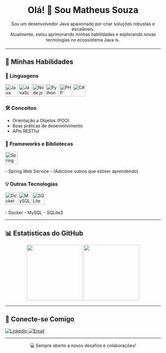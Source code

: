 <h1 align="center">Olá! 👋 Sou Matheus Souza</h1>
<p align="center">
  Sou um desenvolvedor Java apaixonado por criar soluções robustas e escaláveis.<br>
  Atualmente, estou aprimorando minhas habilidades e explorando novas tecnologias no ecossistema Java ☕.
</p>

---

## 🚀 Minhas Habilidades

### 🧠 Linguagens
<p>
  <img src="https://cdn.jsdelivr.net/gh/devicons/devicon/icons/java/java-original.svg" width="40" height="40" alt="Java" />
  <img src="https://cdn.jsdelivr.net/gh/devicons/devicon/icons/javascript/javascript-original.svg" width="40" height="40" alt="JavaScript" />
  <img src="https://cdn.jsdelivr.net/gh/devicons/devicon/icons/nodejs/nodejs-original.svg" width="40" height="40" alt="Node.js" />
  <img src="https://cdn.jsdelivr.net/gh/devicons/devicon/icons/python/python-original.svg" width="40" height="40" alt="Python" />
  <img src="https://cdn.jsdelivr.net/gh/devicons/devicon/icons/php/php-original.svg" width="40" height="40" alt="PHP" />
  <img src="https://cdn.jsdelivr.net/gh/devicons/devicon/icons/csharp/csharp-original.svg" width="40" height="40" alt="C#" />
</p>

### 🛠️ Conceitos
- Orientação a Objetos (POO)
- Boas práticas de desenvolvimento
- APIs RESTful

### 🔧 Frameworks e Bibliotecas
<p>
  <img src="https://cdn.jsdelivr.net/gh/devicons/devicon/icons/spring/spring-original.svg" width="40" height="40" alt="Spring" />
</p>
- Spring Web Service  
- (Adicione outros que estiver aprendendo)

### 💡 Outras Tecnologias
<p>
  <img src="https://cdn.jsdelivr.net/gh/devicons/devicon/icons/docker/docker-original.svg" width="40" height="40" alt="Docker" />
  <img src="https://cdn.jsdelivr.net/gh/devicons/devicon/icons/mysql/mysql-original.svg" width="40" height="40" alt="MySQL" />
  <img src="https://cdn.jsdelivr.net/gh/devicons/devicon/icons/sqlite/sqlite-original.svg" width="40" height="40" alt="SQLite" />
</p>
- Docker  
- MySQL  
- SQLite3

---

## 📊 Estatísticas do GitHub

<div align="center">
  <img height="180em" src="https://github-readme-stats.vercel.app/api?username=SEU_USUARIO&show_icons=true&theme=tokyonight" />
  <img height="180em" src="https://github-readme-stats.vercel.app/api/top-langs/?username=SEU_USUARIO&layout=compact&theme=tokyonight" />
</div>

---

## 🤝 Conecte-se Comigo

<p align="left">
  <a href="https://www.linkedin.com/in/matheus-souza-b4a644195/?trk=flagship3_open_to_hiring_creation_upsell" target="_blank">
    <img src="https://img.shields.io/badge/-LinkedIn-0077B5?style=for-the-badge&logo=linkedin&logoColor=white" alt="LinkedIn">
  </a>
  <a href="mailto:mavictosouza@gmail.com">
    <img src="https://img.shields.io/badge/-Email-D14836?style=for-the-badge&logo=gmail&logoColor=white" alt="Email">
  </a>
</p>

---

<p align="center">💻 Sempre aberto a novos desafios e colaborações!</p>

